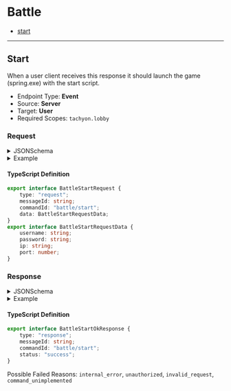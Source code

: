 <!-- THIS FILE IS AUTOMATICALLY GENERATED, PLEASE DO NOT EDIT IT MANUALLY -->

# Battle

- [start](#start)
---

## Start

When a user client receives this response it should launch the game (spring.exe) with the start script.

- Endpoint Type: **Event**
- Source: **Server**
- Target: **User**
- Required Scopes: `tachyon.lobby`

### Request

<details>
<summary>JSONSchema</summary>

```json
{
    "$schema": "http://json-schema.org/draft-07/schema#",
    "$id": "battle/start/request",
    "title": "BattleStartRequest",
    "scopes": [
        "tachyon.lobby"
    ],
    "type": "object",
    "properties": {
        "type": {
            "const": "request",
            "type": "string"
        },
        "messageId": {
            "type": "string"
        },
        "commandId": {
            "const": "battle/start",
            "type": "string"
        },
        "data": {
            "type": "object",
            "properties": {
                "username": {
                    "type": "string"
                },
                "password": {
                    "type": "string"
                },
                "ip": {
                    "type": "string"
                },
                "port": {
                    "type": "number"
                }
            },
            "required": [
                "username",
                "password",
                "ip",
                "port"
            ],
            "title": "BattleStartRequestData"
        }
    },
    "required": [
        "type",
        "messageId",
        "commandId",
        "data"
    ]
}
```
</details>

<details>
<summary>Example</summary>

```json
{
    "type": "request",
    "messageId": "Ut in",
    "commandId": "battle/start",
    "data": {
        "username": "Ut in",
        "password": "Ut in",
        "ip": "Ut in",
        "port": -57999999.99999999
    }
}
```
</details>

#### TypeScript Definition
```ts
export interface BattleStartRequest {
    type: "request";
    messageId: string;
    commandId: "battle/start";
    data: BattleStartRequestData;
}
export interface BattleStartRequestData {
    username: string;
    password: string;
    ip: string;
    port: number;
}
```
### Response

<details>
<summary>JSONSchema</summary>

```json
{
    "$schema": "http://json-schema.org/draft-07/schema#",
    "$id": "battle/start/response",
    "title": "BattleStartResponse",
    "scopes": [
        "tachyon.lobby"
    ],
    "anyOf": [
        {
            "title": "BattleStartOkResponse",
            "type": "object",
            "properties": {
                "type": {
                    "const": "response",
                    "type": "string"
                },
                "messageId": {
                    "type": "string"
                },
                "commandId": {
                    "const": "battle/start",
                    "type": "string"
                },
                "status": {
                    "const": "success",
                    "type": "string"
                }
            },
            "required": [
                "type",
                "messageId",
                "commandId",
                "status"
            ]
        },
        {
            "title": "BattleStartFailResponse",
            "type": "object",
            "properties": {
                "type": {
                    "const": "response",
                    "type": "string"
                },
                "messageId": {
                    "type": "string"
                },
                "commandId": {
                    "const": "battle/start",
                    "type": "string"
                },
                "status": {
                    "const": "failed",
                    "type": "string"
                },
                "reason": {
                    "enum": [
                        "internal_error",
                        "unauthorized",
                        "invalid_request",
                        "command_unimplemented"
                    ]
                }
            },
            "required": [
                "type",
                "messageId",
                "commandId",
                "status",
                "reason"
            ]
        }
    ]
}
```
</details>

<details>
<summary>Example</summary>

```json
{
    "type": "response",
    "messageId": "aliqua in",
    "commandId": "battle/start",
    "status": "success"
}
```
</details>

#### TypeScript Definition
```ts
export interface BattleStartOkResponse {
    type: "response";
    messageId: string;
    commandId: "battle/start";
    status: "success";
}
```
Possible Failed Reasons: `internal_error`, `unauthorized`, `invalid_request`, `command_unimplemented`

